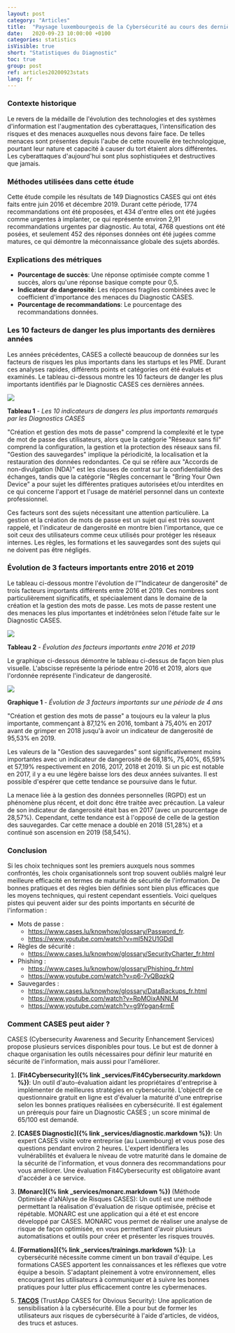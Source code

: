 ```yaml
---
layout: post
category: "Articles"
title:  "Paysage luxembourgeois de la Cybersécurité au cours des dernières années (provenant du Diagnostic CASES)"
date:   2020-09-23 10:00:00 +0100
categories: statistics
isVisible: true
short: "Statistiques du Diagnostic"
toc: true
group: post
ref: articles20200923stats
lang: fr
---
```


### Contexte historique

Le revers de la médaille de l'évolution des technologies et des systèmes d'information est l'augmentation des cyberattaques, l'intensification des risques et des menaces auxquelles nous devons faire face. De telles menaces sont présentes depuis l'aube de cette nouvelle ère technologique, pourtant leur nature et capacité à causer du tort étaient alors différentes. Les cyberattaques d'aujourd'hui sont plus sophistiquées et destructives que jamais.

###  Méthodes utilisées dans cette étude

Cette étude compile les résultats de 149 Diagnostics CASES qui ont étés faits entre juin 2016 et décembre 2019. Durant cette période, 1774 recommandations ont été proposées, et 434 d'entre elles ont été jugées comme urgentes à implanter, ce qui représente environ 2,91 recommandations urgentes par diagnostic. Au total, 4768 questions ont été posées, et seulement 452 des réponses données ont été jugées comme matures, ce qui démontre la méconnaissance globale des sujets abordés.

### Explications des métriques

* __Pourcentage de succès__: 	Une réponse optimisée compte comme 1 succès, alors qu'une réponse basique compte pour 0,5.
* __Indicateur de dangerosité__: 	Les réponses fragiles combinées avec le coefficient d'importance des menaces du Diagnostic CASES.
* __Pourcentage de recommandations__: 	Le pourcentage des recommandations données.

### Les 10 facteurs de danger les plus importants des dernières années

Les années précédentes, CASES a collecté beaucoup de données sur les facteurs de risques les plus importants dans les startups et les PME. Durant ces analyses rapides, différents points et catégories ont été évalués et examinés. Le tableau ci-dessous montre les 10 facteurs de danger les plus importants identifiés par le Diagnostic CASES ces dernières années.

<img src="{% link assets/img/2020/TabDiagnosticStats_fr.png %}" style="max-width: 100%;" />

**Tableau 1** - *Les 10 indicateurs de dangers les plus importants remarqués par les Diagnostics CASES*

"Création et gestion des mots de passe" comprend la complexité et le type de mot de passe des utilisateurs, alors que la catégorie "Réseaux sans fil" comprend la configuration, la gestion et la protection des réseaux sans fil. "Gestion des sauvegardes" implique la périodicité, la localisation et la restauration des données redondantes. Ce qui se réfère aux "Accords de non-divulgation (NDA)" est les clauses de contrat sur la confidentialité des échanges, tandis que la catégorie "Règles concernant le "Bring Your Own Device" a pour sujet les différentes pratiques autorisées et/ou interdites en ce qui concerne l'apport et l'usage de matériel personnel dans un contexte professionnel.

Ces facteurs sont des sujets nécessitant une attention particulière. La gestion et la création de mots de passe est un sujet qui est très souvent rappelé, et l'indicateur de dangerosité en montre bien l'importance, que ce soit ceux des utilisateurs comme ceux utilisés pour protéger les réseaux internes. Les règles, les formations et les sauvegardes sont des sujets qui ne doivent pas être négligés.

### Évolution de 3 facteurs importants entre 2016 et 2019

Le tableau ci-dessous montre l'évolution de l'"Indicateur de dangerosité"  de trois facteurs importants différents entre 2016 et 2019. Ces nombres sont particulièrement significatifs, et spéciaalement dans le domaine de la création et la gestion des mots de passe. Les mots de passe restent une des menaces les plus importantes et indétrônées selon l'étude faite sur le Diagnostic CASES.

<img src="{% link assets/img/2020/TabDiagnosticStats_2_fr.png %}" style="max-width: 100%;" />

**Tableau 2** - *Évolution des facteurs importants entre 2016 et 2019*

Le graphique ci-dessous démontre le tableau ci-dessus de façon bien plus visuelle. L'abscisse représente la période entre 2016 et 2019, alors que l'ordonnée représente l'indicateur de dangerosité.

<img src="{% link assets/img/2020/GraphDiagnosticStats_fr.png %}" style="max-width: 100%;" />

**Graphique 1** - *Évolution de 3 facteurs importants sur une période de 4 ans*

"Création et gestion des mots de passe" a toujours eu la valeur la plus importante, commençant à 87,12% en 2016, tombant à 75,40% en 2017 avant de grimper en 2018 jusqu'à avoir un indicateur de dangerosité de 95,53% en 2019.

Les valeurs de la "Gestion des sauvegardes" sont significativement moins importantes avec un indicateur de dangerosité de 68,18%, 75,40%, 65,59% et 57,19% respectivement en 2016, 2017, 2018 et 2019. Si un pic est notable en 2017, il y a eu une légère baisse lors des deux années suivantes. Il est possible d'espérer que cette tendance se poursuive dans le futur.

La menace liée à la gestion des données personnelles (RGPD) est un phénomène plus récent, et doit donc être traitée avec précaution. La valeur de son indicateur de dangerosité était bas en 2017 (avec un pourcentage de 28,57%). Cependant, cette tendance est à l'opposé de celle de la gestion des sauvegardes. Car cette menace a doublé en 2018 (51,28%) et a continué son ascension en 2019 (58,54%).

### Conclusion

Si les choix techniques sont les premiers auxquels nous sommes confrontés, les choix organisationnels sont trop souvent oubliés malgré leur meilleure efficacité en termes de maturité de sécurité de l'information. De bonnes pratiques et des règles bien définies sont bien plus efficaces que les moyens techniques, qui restent cependant essentiels. Voici quelques pistes qui peuvent aider sur des points importants en sécurité de l'information :
- Mots de passe :
	- https://www.cases.lu/knowhow/glossary/Password_fr.
	- https://www.youtube.com/watch?v=ml5N2U1GDdI
- Règles de sécurité :
	- https://www.cases.lu/knowhow/glossary/SecurityCharter_fr.html
- Phishing :
	- https://www.cases.lu/knowhow/glossary/Phishing_fr.html
	- https://www.youtube.com/watch?v=p6-7vQBqzkQ
- Sauvegardes :
	- https://www.cases.lu/knowhow/glossary/DataBackups_fr.html
	- https://www.youtube.com/watch?v=RpMOixANNLM
	- https://www.youtube.com/watch?v=g9Ypgan4rmE

### Comment CASES peut aider ?

CASES (Cybersecurity Awareness and Security Enhancement Services) propose plusieurs services disponibles pour tous. Le but est de donner à chaque organisation les outils nécessaires pour définir leur maturité en sécurité de l'information, mais aussi pour l'améliorer.

1.	**[Fit4Cybersecurity]({% link _services/Fit4Cybersecurity.markdown %})**: Un outil d'auto-évaluation aidant les propriétaires d'entreprise à implémenter de meilleures stratégies en cybersécurité. L'objectif de ce questionnaire gratuit en ligne est d'évaluer la maturité d'une entreprise selon les bonnes pratiques réalisées en cybersécurité. Il est également un prérequis pour faire un Diagnostic CASES ; un score minimal de 65/100 est demandé.

2.	**[CASES Diagnostic]({% link _services/diagnostic.markdown %})**: Un expert CASES visite votre entreprise (au Luxembourg) et vous pose des questions pendant environ 2 heures. L'expert identifiera les vulnérabilités et évaluera le niveau de votre maturité dans le domaine de la sécurité de l'information, et vous donnera des recommandations pour vous améliorer. Une évaluation Fit4Cybersecurity est obligatoire avant d'accéder à ce service.  

3.	**[Monarc]({% link _services/monarc.markdown %})** (Méthode Optimisée d'aNAlyse de Risques CASES): Un outil est une méthode permettant la réalisation d'évaluation de risque optimisée, précise et répétable. MONARC est une application qui a été et est encore développé par CASES. MONARC vous permet de réaliser une analyse de risque de façon optimisée, en vous permettant d'avoir plusieurs automatisations et outils pour créer et présenter les risques trouvés.

4.	**[Formations]({% link _services/trainings.markdown %})**: La cybersécurité nécessite comme ciment un bon travail d'équipe. Les formations CASES apportent les connaissances et les réflexes que votre équipe a besoin. S'adaptant pleinement à votre environnement, elles encouragent les utilisateurs à communiquer et à suivre les bonnes pratiques pour lutter plus efficacement contre les cybermenaces.

5.	**[TACOS](https://tacos.cases.lu/)** (TrustApp CASES for Obvious Security): Une application de sensibilisation à la cybersécurité. Elle a pour but de former les utilisateurs aux risques de cybersécurité à l'aide d'articles, de vidéos, des trucs et astuces.
